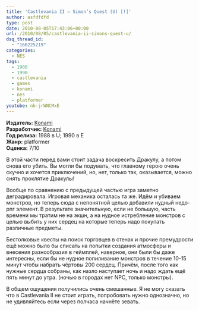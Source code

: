 ```yaml
---
title: 'Castlevania II – Simon’s Quest (U) [!]'
author: asfdfdfd
type: post
date: 2010-08-05T17:43:06+00:00
url: /2010/08/05/castlevania-ii-simons-quest-u/
dsq_thread_id:
  - "160225219"
categories:
  - NES
tags:
  - 1988
  - 1990
  - castlevania
  - games
  - konami
  - nes
  - platformer
youtube: nb-jrWNCMxE
---
```

**Издатель:** [Konami][1]  
**Разработчик:** [Konami][2]  
**Год релиза:** 1988 в U; 1990 в E  
**Жанр:** platformer  
**Оценка:** 7/10

В этой части перед вами стоит задача воскресить Дракулу, а потом снова его убить. Вы могли бы подумать, что главному герою очень скучно и хочется приключений, но, нет, только так, оказывается, можно снять проклятие Дракулы!

<!--more-->

Вообще по сравнению с предыдущей частью игра заметно деградировала. Игровая механика осталась та же. Идём и убиваем монстров, но теперь сюда с непонятной целью добавили нудный недо-рпг элемент. В результате значительную, если не большую, часть времени мы тратим не на экшн, а на нудное истребление монстров с целью выбить у них сердец на которые теперь надо покупать различные предметы.

Бестолковые квесты на поиск торговцев в стенах и прочие премудрости ещё можно было бы списать на попытки создания атмосферы и внесения разнообразия в геймплей, наверное, они были бы даже интересны, если бы не нудное попиливание монстров в течение 10-15 минут чтобы набрать чёртовы 200 сердец. Причём, после того как нужные сердца собраны, как назло наступает ночь и надо ждать ещё пять минут до утра. (ночью в городах нет NPC, только монстры).

В общем ощущения получились очень смешанные. Я не могу сказать что в Castlevania II не стоит играть, попробовать нужно однозначно, но не удивляйтесь если через полчаса начнёте зевать.

 [1]: https://www.mobygames.com/company/konami-digital-entertainment-inc
 [2]: https://www.mobygames.com/company/konami-corporation